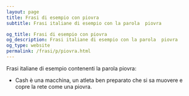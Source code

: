 ```yaml
---
layout: page
title: Frasi di esempio con piovra 
subtitle: Frasi italiane di esempio con la parola  piovra

og_title: Frasi di esempio con piovra 
og_description: Frasi italiane di esempio con la parola  piovra
og_type: website
permalink: /frasi/p/piovra.html
---
```


Frasi italiane di esempio contenenti la parola piovra:


- Cash è una macchina, un atleta ben preparato che si sa muovere e copre la rete come una piovra.
